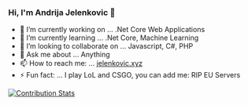 ### Hi, I'm Andrija Jelenkovic 👋

- 🔭 I’m currently working on ... .Net Core Web Applications
- 🌱 I’m currently learning ... .Net Core, Machine Learning
- 👯 I’m looking to collaborate on ... Javascript, C#, PHP
- 💬 Ask me about ... Anything
- 📫 How to reach me: ... [jelenkovic.xyz](https://jelenkovic.xyz/)
- ⚡ Fun fact: ... I play LoL and CSGO, you can add me: RIP EU Servers

[![Contribution Stats](https://github-contribution-stats.vercel.app/api/?username=lorddashme)](https://github.com/LordDashMe/github-contribution-stats/)
